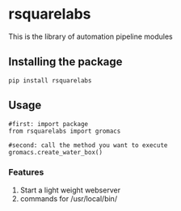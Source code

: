 # rsquarelabs
This is the library of automation pipeline modules 


## Installing the package
`pip install rsquarelabs`

## Usage
```
#first: import package 
from rsquarelabs import gromacs

#second: call the method you want to execute
gromacs.create_water_box()

```



### Features 
1. Start a light weight webserver
2. commands for /usr/local/bin/